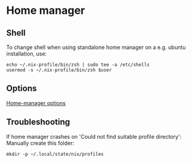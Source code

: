 # Home manager

## Shell

To change shell when using standalone home manager on a e.g. ubuntu installation, use:

```console
echo ~/.nix-profile/bin/zsh | sudo tee -a /etc/shells
usermod -s ~/.nix-profile/bin/zsh $user
```

## Options

[Home-manager options](https://home-manager-options.extranix.com/)

## Troubleshooting

If home manager crashes on 'Could not find suitable profile directory':
Manually create this folder:

```console
mkdir -p ~/.local/state/nix/profiles
```
